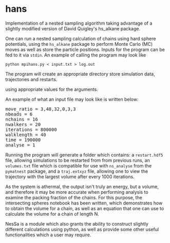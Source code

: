 # hans
Implementation of a nested sampling algorithm taking advantage of a slightly modified version of David Quigley's hs_alkane package.

One can run a nested sampling calculation of chains using hard sphere potentials, using the `hs_alkane` package to perform Monte Carlo (MC) moves as well as
store the particle positions. Inputs for the program can be fed to it via `stdin`. An example of calling the program may look like

`python mpihans.py < input.txt > log.out `

The program will create an appropriate directory store simulation data, trajectories and restarts.

using appropriate values for the arguments.

An example of what an input file may look like is written below:
<pre>
move_ratio = 3,48,32,0,3,3
nbeads = 6
nchains = 16
nwalkers = 20
iterations = 800000
walklength = 40
time = 190000
analyse = 1
</pre>

Running the program will generate a folder which contains: a `restart.hdf5` file, allowing simulations to be restarted from from previous runs, an `volumes.txt` file which is compatible for use with `ns_analyse` from the `pymatnest` package, and a `traj.extxyz` file, allowing one to view the trajectory with the largest volume after every 1000 iterations. 

As the system is athermal, the output isn't truly an energy, but a volume, and therefore it may be more accurate when performing analysis to examine the packing fraction of the chains. For this purpose, the intersecting spheres notebook has been written, which demonstrates how to obtain the volume for a chain, as well as an equation that one can use to calculate the volume for a chain of length N. 

NesSa is a module which also grants the ability to construct slightly different calculations using python, as well as provide some other useful functionalities which a user may require.


